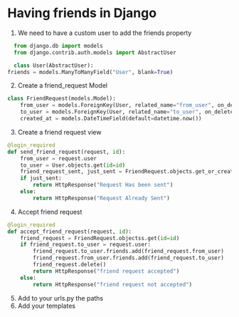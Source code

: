 # Having friends in Django

1. We need to have a custom user to add the friends property

```py
  from django.db import models
  from django.contrib.auth.models import AbstractUser

  class User(AbstractUser):
friends = models.ManyToManyField("User", blank=True)
```

2. Create a friend_request Model

```py
class FriendRequest(models.Model):
    from_user = models.ForeignKey(User, related_name="from_user", on_delete=models.CASCADE)
    to_user = models.ForeignKey(User, related_name="to_user", on_delete=models.CASCADE)
    created_at = models.DateTimeField(default=datetime.now())
```

3. Create a friend request view

```py
@login_required
def send_friend_request(request, id):
    from_user = request.user
    to_user = User.objects.get(id=id)
    friend_request_sent, just_sent = FriendRequest.objects.get_or_create(from_user=from_user, to_user=to_user)
    if just_sent:
        return HttpResponse("Request Has been sent")
    else:
        return HttpResponse("Request Already Sent")
```

4. Accept friend request

```py
@login_required
def accept_friend_request(request, id):
    friend_request = FriendRequest.objectss.get(id=id)
    if friend_request.to_user = request.user:
        friend_request.to_user.friends.add(friend_request.from_user)
        friend_request.from_user.friends.add(friend_request.to_user)
        friend_request.delete()
        return HttpResponse("friend request accepted")
    else:
        return HttpResponse("friend request not accepted")
```

5. Add to your urls.py the paths
6. Add your templates
